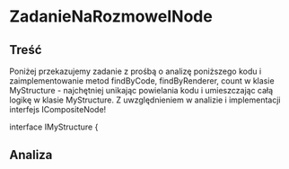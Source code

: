 # ZadanieNaRozmoweINode

## Treść
Poniżej przekazujemy zadanie z prośbą o analizę poniższego kodu i zaimplementowanie metod findByCode, findByRenderer,
count w klasie MyStructure - najchętniej unikając powielania kodu i umieszczając całą logikę w klasie MyStructure. 
Z uwzględnieniem w analizie i implementacji interfejs ICompositeNode!

interface IMyStructure {

<html>
          <head>
            <title>
  // zwraca węzeł o podanym kodzie lub null
  INode findByCode(String code);
  // zwraca węzeł o podanym rendererze lub null
  INode findByRenderer(String renderer);
  //zwraca liczbę węzłów
  int count();
}

public class MyStructure implements IMyStructure {
  private List<INode> nodes;
}

interface INode {
  String getCode();
  String getRenderer();
}

interface ICompositeNode extends INode {
  List<INode> getNodes();
}
    </title>
          </head>
  
  ## Analiza
